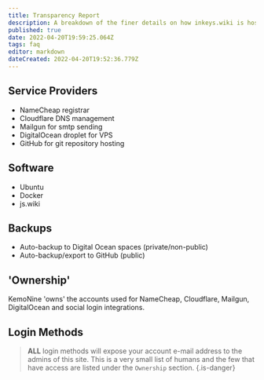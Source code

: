 ```yaml
---
title: Transparency Report
description: A breakdown of the finer details on how inkeys.wiki is hosted
published: true
date: 2022-04-20T19:59:25.064Z
tags: faq
editor: markdown
dateCreated: 2022-04-20T19:52:36.779Z
---
```


## Service Providers

- NameCheap registrar
- Cloudflare DNS management
- Mailgun for smtp sending
- DigitalOcean droplet for VPS
- GitHub for git repository hosting

## Software

- Ubuntu
- Docker
- js.wiki

## Backups

- Auto-backup to Digital Ocean spaces (private/non-public)
- Auto-backup/export to GitHub (public)

## 'Ownership'

KemoNine 'owns' the accounts used for NameCheap, Cloudflare, Mailgun, DigitalOcean and social login integrations.

## Login Methods

> **ALL** login methods will expose your account e-mail address to the admins of this site. This is a very small list of humans and the few that have access are listed under the `Ownership` section.
{.is-danger}
